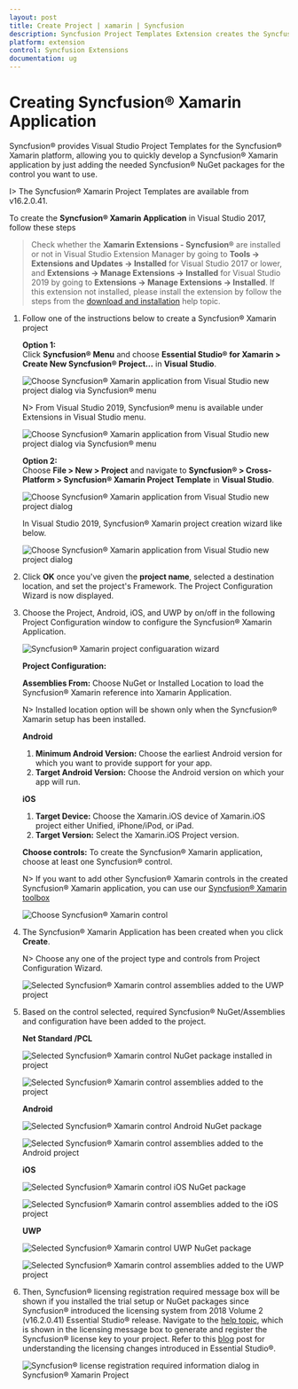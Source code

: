 ```yaml
---
layout: post
title: Create Project | xamarin | Syncfusion
description: Syncfusion Project Templates Extension creates the Syncfusion Xamarin Application by adding the required Syncfusion NuGet packages.
platform: extension
control: Syncfusion Extensions
documentation: ug
---
```


# Creating Syncfusion® Xamarin Application

Syncfusion® provides Visual Studio Project Templates for the Syncfusion® Xamarin platform, allowing you to quickly develop a Syncfusion® Xamarin application by just adding the needed Syncfusion® NuGet packages for the control you want to use.

I> The Syncfusion® Xamarin Project Templates are available from v16.2.0.41.

To create the **Syncfusion® Xamarin Application** in Visual Studio 2017, follow these steps

> Check whether the **Xamarin Extensions - Syncfusion®** are installed or not in Visual Studio Extension Manager by going to **Tools -> Extensions and Updates -> Installed** for Visual Studio 2017 or lower, and **Extensions -> Manage Extensions -> Installed** for Visual Studio 2019 by going to **Extensions -> Manage Extensions -> Installed**. If this extension not installed, please install the extension by follow the steps from the [download and installation](download-and-installation) help topic.

1.	Follow one of the instructions below to create a Syncfusion® Xamarin project

	**Option 1:**  
	Click **Syncfusion® Menu** and choose **Essential Studio® for Xamarin > Create New Syncfusion® Project…** in **Visual Studio**.

	![Choose Syncfusion® Xamarin application from Visual Studio new project dialog via Syncfusion® menu](Syncfusion-Project-Templates_images/Syncfusion_Menu_ProjectTemplate.png)

	N> From Visual Studio 2019, Syncfusion® menu is available under Extensions in Visual Studio menu.

	![Choose Syncfusion® Xamarin application from Visual Studio new project dialog via Syncfusion® menu](Syncfusion-Project-Templates_images/Syncfusion_Menu_ProjectTemplate_2019.png)

	**Option 2:**  
	Choose **File > New > Project** and navigate to **Syncfusion® > Cross-Platform > Syncfusion® Xamarin Project Template** in **Visual Studio**.

	![Choose Syncfusion® Xamarin application from Visual Studio new project dialog](Syncfusion-Project-Templates_images/Syncfusion-Project-Templates-img1.jpeg)

	In Visual Studio 2019, Syncfusion® Xamarin project creation wizard like below.

	![Choose Syncfusion® Xamarin application from Visual Studio new project dialog](Syncfusion-Project-Templates_images/Syncfusion-Project-Templates-img1_2019.png)

2.	Click **OK** once you've given the **project  name**, selected a destination location, and set the project's Framework. The Project Configuration Wizard is now displayed.
   
3.	Choose the Project, Android, iOS, and UWP by on/off in the following Project Configuration window to configure the Syncfusion® Xamarin Application.

    ![Syncfusion® Xamarin project configuaration wizard](Syncfusion-Project-Templates_images/Syncfusion-Project-Templates-img2.jpeg)

	**Project Configuration:**

	**Assemblies From:** Choose NuGet or Installed Location to load the Syncfusion® Xamarin reference into Xamarin Application.

	N> Installed location option will be shown only when the Syncfusion® Xamarin setup has been installed.

	**Android**

	1. **Minimum Android Version:** Choose the earliest Android version for which you want to provide support for your app. 
	2. **Target Android Version:** Choose the Android version on which your app will run. 

	**iOS**

	1. **Target Device:**  Choose the Xamarin.iOS device of Xamarin.iOS project either Unified, iPhone/iPod, or iPad.
	2. **Target Version:** Select the Xamarin.iOS Project version.

	**Choose controls:** To create the Syncfusion® Xamarin application, choose at least one Syncfusion® control. 

	N> If you want to add other Syncfusion® Xamarin controls in the created Syncfusion® Xamarin application, you can use our [Syncfusion® Xamarin toolbox](https://help.syncfusion.com/xamarin/visual-studio-integration/toolbox-control)

	![Choose Syncfusion® Xamarin control](Syncfusion-Project-Templates_images/Syncfusion-Project-Templates-img4.png)

4.	The Syncfusion® Xamarin Application has been created when you click **Create**.

	N> Choose any one of the project type and controls from Project Configuration Wizard.

	![Selected Syncfusion® Xamarin control assemblies added to the UWP project](Syncfusion-Project-Templates_images/Syncfusion-Project-Templates-img13.PNG)

5.	Based on the control selected, required Syncfusion® NuGet/Assemblies and configuration have been added to the project.

	**Net Standard /PCL**

	![Selected Syncfusion® Xamarin control NuGet package installed in project](Syncfusion-Project-Templates_images/Syncfusion-Project-Templates-img3.jpeg)

	![Selected Syncfusion® Xamarin control assemblies added to the project](Syncfusion-Project-Templates_images/Syncfusion-Project-Templates-img5.jpeg)

	**Android**

	![Selected Syncfusion® Xamarin control Android NuGet package](Syncfusion-Project-Templates_images/Syncfusion-Project-Templates-img6.jpeg)

	![Selected Syncfusion® Xamarin control assemblies added to the Android project](Syncfusion-Project-Templates_images/Syncfusion-Project-Templates-img7.jpeg)

	**iOS**

	![Selected Syncfusion® Xamarin control iOS NuGet package](Syncfusion-Project-Templates_images/Syncfusion-Project-Templates-img8.jpeg)

	![Selected Syncfusion® Xamarin control assemblies added to the iOS project](Syncfusion-Project-Templates_images/Syncfusion-Project-Templates-img9.jpeg)

	**UWP**

	![Selected Syncfusion® Xamarin control UWP NuGet package](Syncfusion-Project-Templates_images/Syncfusion-Project-Templates-img10.jpeg)

	![Selected Syncfusion® Xamarin control assemblies added to the UWP project](Syncfusion-Project-Templates_images/Syncfusion-Project-Templates-img11.jpeg)

6.	Then, Syncfusion® licensing registration required message box will be shown if you installed the trial setup or NuGet packages since Syncfusion® introduced the licensing system from 2018 Volume 2 (v16.2.0.41) Essential Studio® release. Navigate to the [help topic](https://help.syncfusion.com/common/essential-studio/licensing/overview#how-to-generate-syncfusion-license-key), which is shown in the licensing message box to generate and register the Syncfusion® license key to your project. Refer to this [blog](https://blog.syncfusion.com/post/Whats-New-in-2018-Volume-2-Licensing-Changes-in-the-1620x-Version-of-Essential-Studio.aspx) post for understanding the licensing changes introduced in Essential Studio®.

	![Syncfusion® license registration required information dialog in Syncfusion® Xamarin Project](Syncfusion-Project-Templates_images/Syncfusion-Project-Templates-img12.jpeg)



